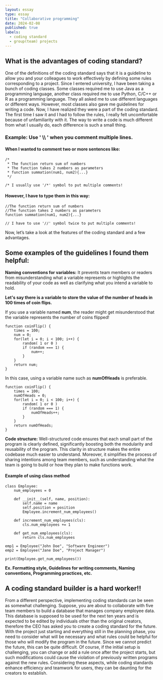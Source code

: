 ```yaml
---
layout: essay
type: essay
title: "Collaborative programming"
date: 2024-02-08
published: true
labels:
  - coding standard
  - group(team) projects
---
```


## What is the advantages of coding standard?
One of the definitions of the coding standard says that it is a guideline to allow you and your colleagues to work effectively by defining some rules corresponding to a project.
Since I entered university, I have been taking a bunch of coding classes. Some classes required me to use Java as a programming language, another class required me to use Python, C/C++ or R as a programming language. They all asked me to use different languages or different ways. However, most classes also gave me guidelines for writing a code. Now, I have realized they were a part of the coding standard. The first time I saw it and I had to follow the rules, I really felt uncomfortable because of unfamiliarity with it. The way to write a code is much different from what I usually do, each difference is such a small thing. 


### Example: Use ' \\\\ ' when you comment multiple lines.
#### When I wanted to comment two or more sentences like:

```
/* 
 * The function return sum of numbers
 * The function takes 2 numbers as parameters
 * function summation(num1, num2){...}
 */

/* I usually use '/*' symbol to put multiple comments!
```

#### However, I have to type them in this way:

```
//The function return sum of numbers
//The function takes 2 numbers as parameters
function summation(num1, num2){...}

// I have to use '//' symbol twice to put multiple comments!
```

Now, let’s take a look at the features of the coding standard and a few advantages.

## Some examples of the guidelines I found them helpful:

**Naming conventions for variables:**
It prevents team members or readers from misunderstanding what a variable represents or highlights the readability of your code as well as clarifying what you intend a variable to hold.

**Let's say there is a variable to store the value of the number of heads in 100 times of coin flips.**

If you use a variable named **num**, the reader might get misunderstood that the variable represents the number of coins flipped!
```
function coinFlip() {
    times = 100;
    num = 0;
    for(let i = 0; i < 100; i++) {
        random( 1 or 0 )
        if (random === 1) {
            num++;
        }
    }
    return num;
}
```

In this case, using a variable name such as **numOfHeads** is preferable.

```
function coinFlip() {
    times = 100;
    numOfHeads = 0;
    for(let i = 0; i < 100; i++) {
        random( 1 or 0 )
        if (random === 1) {
            numOfHeads++;
        }
    }
    return numOfHeads;
}
```

**Code structure:** Well-structured code ensures that each small part of the program is clearly defined, significantly boosting both the modularity and reusability of the program. This clarity in structure makes the entire codebase much easier to understand. Moreover, it simplifies the process of sharing intentions among team members, such as understanding what the team is going to build or how they plan to make functions work.

#### Example of using class method

```
class Employee:
    num_employees = 0

    def __init__(self, name, position):
        self.name = name
        self.position = position
        Employee.increment_num_employees()

    def increment_num_employees(cls):
        cls.num_employees += 1

    def get_num_employees(cls):
        return cls.num_employees

emp1 = Employee("John Doe", "Software Engineer")
emp2 = Employee("Jane Doe", "Project Manager")

print(Employee.get_num_employees())
```
**Ex. Formatting style, Guidelines for writing comments, Naming conventions, Programming practices, etc.**

## A coding standard builder is a hard worker!!
From a different perspective, implementing coding standards can be seen as somewhat challenging. Suppose, you are about to collaborate with five team members to build a database that manages company employee data. This database is supposed to be used for the next ten years and is expected to be edited by individuals other than the original creators, therefore the CEO has asked you to create a coding standard for the future. With the project just starting and everything still in the planning phase, you need to consider what will be necessary and what rules could be helpful for those who will modify the program in the future. Since we cannot predict the future, this can be quite difficult. Of course, if the initial setup is challenging, you can change or add a rule once after the project starts, but such modifications could cause the violation of previously written programs against the new rules. Considering these aspects, while coding standards enhance efficiency and teamwork for users, they can be daunting for the creators to establish.
